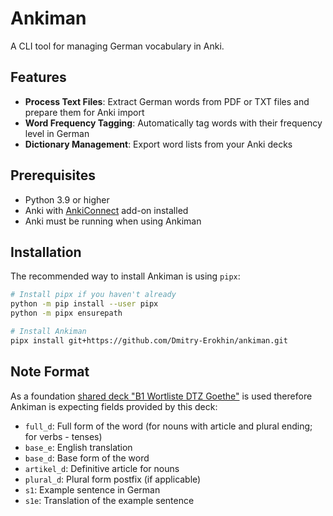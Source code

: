 # Ankiman

A CLI tool for managing German vocabulary in Anki.

## Features

- **Process Text Files**: Extract German words from PDF or TXT files and prepare them for Anki import
- **Word Frequency Tagging**: Automatically tag words with their frequency level in German
- **Dictionary Management**: Export word lists from your Anki decks


## Prerequisites

- Python 3.9 or higher
- Anki with [AnkiConnect](https://ankiweb.net/shared/info/2055492159) add-on installed
- Anki must be running when using Ankiman


## Installation

The recommended way to install Ankiman is using `pipx`:

```bash
# Install pipx if you haven't already
python -m pip install --user pipx
python -m pipx ensurepath

# Install Ankiman
pipx install git+https://github.com/Dmitry-Erokhin/ankiman.git
```


## Note Format

As a foundation [shared deck "B1 Wortliste DTZ Goethe"](https://ankiweb.net/shared/info/1586166030) is used therefore Ankiman is expecting fields provided by this deck:

- `full_d`: Full form of the word (for nouns with article and plural ending; for verbs - tenses)
- `base_e`: English translation
- `base_d`: Base form of the word
- `artikel_d`: Definitive article for nouns
- `plural_d`: Plural form postfix (if applicable)
- `s1`: Example sentence in German
- `s1e`: Translation of the example sentence